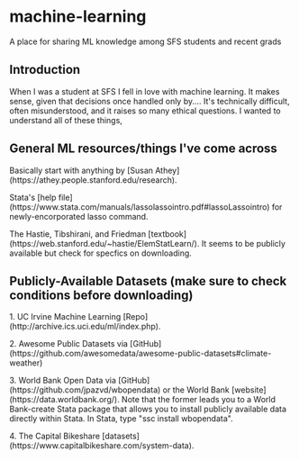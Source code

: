 # machine-learning
A place for sharing ML knowledge among SFS students and recent grads

## Introduction
When I was a student at SFS I fell in love with machine learning. It makes sense, given that decisions once handled only by....  It's technically difficult, often misunderstood, and it raises so many ethical questions. I wanted to understand all of these things,

## General ML resources/things I've come across
<p>Basically start with anything by [Susan Athey](https://athey.people.stanford.edu/research).
<p>Stata's [help file](https://www.stata.com/manuals/lassolassointro.pdf#lassoLassointro) for newly-encorporated lasso command.
<p>The Hastie, Tibshirani, and Friedman [textbook](https://web.stanford.edu/~hastie/ElemStatLearn/). It seems to be publicly available but check for specfics on downloading.

## Publicly-Available Datasets (make sure to check conditions before downloading)
<p>1. UC Irvine Machine Learning [Repo](http://archive.ics.uci.edu/ml/index.php).
<p>2. Awesome Public Datasets via [GitHub](https://github.com/awesomedata/awesome-public-datasets#climate-weather)
<p>3. World Bank Open Data via [GitHub](https://github.com/jpazvd/wbopendata) or the World Bank [website](https://data.worldbank.org/). Note that the former leads you to a World Bank-create Stata package that allows you to install publicly available data directly within Stata. In Stata, type "ssc install wbopendata".
<p>4. The Capital Bikeshare [datasets](https://www.capitalbikeshare.com/system-data).
